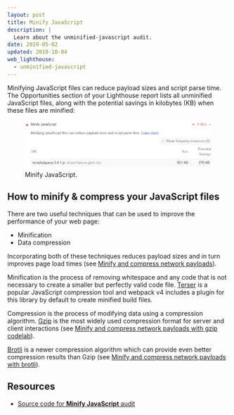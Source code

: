 ```yaml
---
layout: post
title: Minify JavaScript
description: |
  Learn about the unminified-javascript audit.
date: 2019-05-02
updated: 2019-10-04
web_lighthouse:
  - unminified-javascript
---
```


Minifying JavaScript files can reduce payload sizes and script parse time.
The Opportunities section of your Lighthouse report lists
all unminified JavaScript files,
along with the potential savings in kilobytes (KB)
when these files are minified:

<figure class="w-figure">
  <img class="w-screenshot" src="unminified-javascript.png" alt="Minify JavaScript">
  <figcaption class="w-figcaption">
    Minify JavaScript.
  </figcaption>
</figure>

## How to minify & compress your JavaScript files

There are two useful techniques that can be used to improve the performance of your web page:

- Minification
- Data compression

Incorporating both of these techniques reduces payload sizes and in turn improves page load times
(see [Minify and compress network payloads](/reduce-network-payloads-using-text-compression)).

Minification is the process of removing whitespace and any code that is not necessary
to create a smaller but perfectly valid code file.
[Terser](https://github.com/terser-js/terser) is a popular JavaScript compression tool and
webpack v4 includes a plugin for this library by default to create minified build files.

Compression is the process of modifying data using a compression algorithm.
[Gzip](https://www.youtube.com/watch?v=whGwm0Lky2s&feature=youtu.be&t=14m11s)
is the most widely used compression format for server and client interactions
(see [Minify and compress network payloads with gzip codelab](/codelab-text-compression)).

[Brotli](https://opensource.googleblog.com/2015/09/introducing-brotli-new-compression.html)
is a newer compression algorithm which can provide even better compression results than Gzip
(see [Minify and compress network payloads with brotli](/codelab-text-compression-brotli)).

## Resources

- [Source code for **Minify JavaScript** audit](https://github.com/GoogleChrome/lighthouse/blob/master/lighthouse-core/audits/byte-efficiency/unminified-javascript.js)
